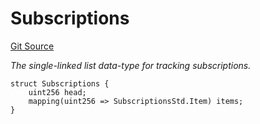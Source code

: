 # Subscriptions
[Git Source](https://github.com/0xPolygon/staking-hub/blob/e29d25293d7b9a1ba3138152afe6282a955a9d28/src/lib/SubscriptionsStd.sol)

*The single-linked list data-type for tracking subscriptions.*


```solidity
struct Subscriptions {
    uint256 head;
    mapping(uint256 => SubscriptionsStd.Item) items;
}
```

